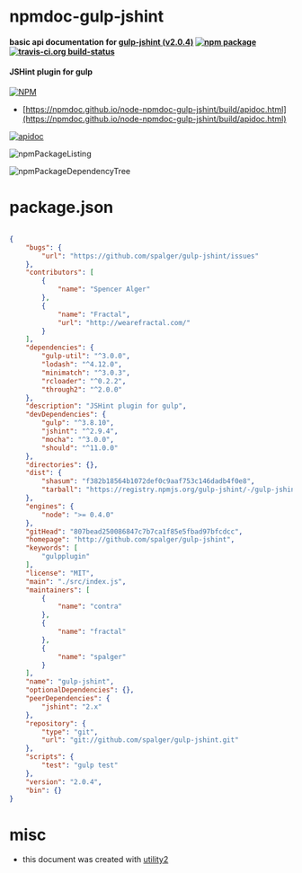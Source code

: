 # npmdoc-gulp-jshint

#### basic api documentation for  [gulp-jshint (v2.0.4)](http://github.com/spalger/gulp-jshint)  [![npm package](https://img.shields.io/npm/v/npmdoc-gulp-jshint.svg?style=flat-square)](https://www.npmjs.org/package/npmdoc-gulp-jshint) [![travis-ci.org build-status](https://api.travis-ci.org/npmdoc/node-npmdoc-gulp-jshint.svg)](https://travis-ci.org/npmdoc/node-npmdoc-gulp-jshint)

#### JSHint plugin for gulp

[![NPM](https://nodei.co/npm/gulp-jshint.png?downloads=true&downloadRank=true&stars=true)](https://www.npmjs.com/package/gulp-jshint)

- [https://npmdoc.github.io/node-npmdoc-gulp-jshint/build/apidoc.html](https://npmdoc.github.io/node-npmdoc-gulp-jshint/build/apidoc.html)

[![apidoc](https://npmdoc.github.io/node-npmdoc-gulp-jshint/build/screenCapture.buildCi.browser.%252Ftmp%252Fbuild%252Fapidoc.html.png)](https://npmdoc.github.io/node-npmdoc-gulp-jshint/build/apidoc.html)

![npmPackageListing](https://npmdoc.github.io/node-npmdoc-gulp-jshint/build/screenCapture.npmPackageListing.svg)

![npmPackageDependencyTree](https://npmdoc.github.io/node-npmdoc-gulp-jshint/build/screenCapture.npmPackageDependencyTree.svg)



# package.json

```json

{
    "bugs": {
        "url": "https://github.com/spalger/gulp-jshint/issues"
    },
    "contributors": [
        {
            "name": "Spencer Alger"
        },
        {
            "name": "Fractal",
            "url": "http://wearefractal.com/"
        }
    ],
    "dependencies": {
        "gulp-util": "^3.0.0",
        "lodash": "^4.12.0",
        "minimatch": "^3.0.3",
        "rcloader": "^0.2.2",
        "through2": "^2.0.0"
    },
    "description": "JSHint plugin for gulp",
    "devDependencies": {
        "gulp": "^3.8.10",
        "jshint": "^2.9.4",
        "mocha": "^3.0.0",
        "should": "^11.0.0"
    },
    "directories": {},
    "dist": {
        "shasum": "f382b18564b1072def0c9aaf753c146dadb4f0e8",
        "tarball": "https://registry.npmjs.org/gulp-jshint/-/gulp-jshint-2.0.4.tgz"
    },
    "engines": {
        "node": ">= 0.4.0"
    },
    "gitHead": "807bead250086847c7b7ca1f85e5fbad97bfcdcc",
    "homepage": "http://github.com/spalger/gulp-jshint",
    "keywords": [
        "gulpplugin"
    ],
    "license": "MIT",
    "main": "./src/index.js",
    "maintainers": [
        {
            "name": "contra"
        },
        {
            "name": "fractal"
        },
        {
            "name": "spalger"
        }
    ],
    "name": "gulp-jshint",
    "optionalDependencies": {},
    "peerDependencies": {
        "jshint": "2.x"
    },
    "repository": {
        "type": "git",
        "url": "git://github.com/spalger/gulp-jshint.git"
    },
    "scripts": {
        "test": "gulp test"
    },
    "version": "2.0.4",
    "bin": {}
}
```



# misc
- this document was created with [utility2](https://github.com/kaizhu256/node-utility2)
